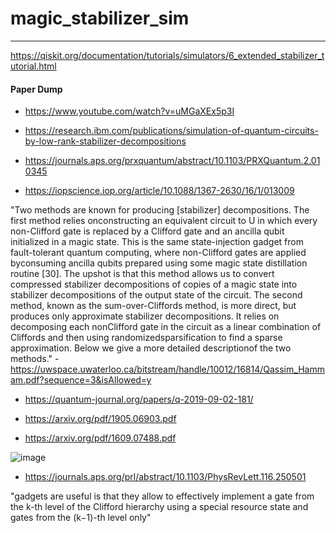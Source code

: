 # magic_stabilizer_sim

____
https://qiskit.org/documentation/tutorials/simulators/6_extended_stabilizer_tutorial.html

#### Paper Dump
- https://www.youtube.com/watch?v=uMGaXEx5p3I
- https://research.ibm.com/publications/simulation-of-quantum-circuits-by-low-rank-stabilizer-decompositions

- https://journals.aps.org/prxquantum/abstract/10.1103/PRXQuantum.2.010345

- https://iopscience.iop.org/article/10.1088/1367-2630/16/1/013009

"Two methods are known for producing [stabilizer] decompositions. The first method relies onconstructing an equivalent circuit to U in which every non-Clifford gate is replaced by a Clifford gate and an ancilla qubit initialized in a magic state. This is the same state-injection gadget from fault-tolerant quantum computing, where non-Clifford gates are applied byconsuming ancilla qubits prepared using some magic state distillation routine [30]. The upshot is that this method allows us to convert compressed stabilizer decompositions of copies of a magic state into stabilizer decompositions of the output state of the circuit. The second method, known as the sum-over-Cliffords method, is more direct, but produces only approximate stabilizer decompositions. It relies on decomposing each nonClifford gate in the circuit as a linear combination of Cliffords and then using randomizedsparsification to find a sparse approximation. Below we give a more detailed descriptionof the two methods." - https://uwspace.uwaterloo.ca/bitstream/handle/10012/16814/Qassim_Hammam.pdf?sequence=3&isAllowed=y

- https://quantum-journal.org/papers/q-2019-09-02-181/

- https://arxiv.org/pdf/1905.06903.pdf

- https://arxiv.org/pdf/1609.07488.pdf


![image](https://user-images.githubusercontent.com/47376937/212824221-aa7b8195-2028-4314-ba86-2a7b38e103e3.png)
- https://journals.aps.org/prl/abstract/10.1103/PhysRevLett.116.250501

"gadgets are useful is that they allow to effectively implement a gate from the k-th level of the Clifford hierarchy using a special resource state and gates from the (k−1)-th level only"
